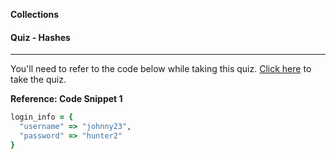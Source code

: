 **Collections**

#### Quiz - Hashes

---

You'll need to refer to the code below while taking this quiz. [Click here](https://wdi.typeform.com/to/c26Mzg) to take the quiz.

**Reference: Code Snippet 1**

```ruby
login_info = {
  "username" => "johnny23",
  "password" => "hunter2"
}
```
